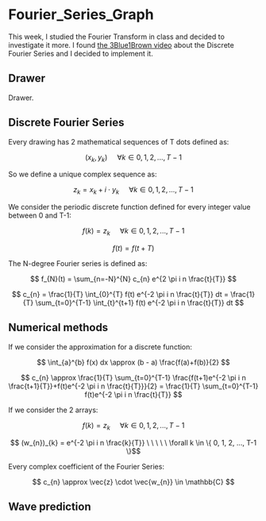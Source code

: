 # Fourier_Series_Graph
This week, I studied the Fourier Transform in class and decided to investigate it more. I found [the 3Blue1Brown video](https://www.youtube.com/watch?v=r6sGWTCMz2k) about the Discrete Fourier Series and I decided to implement it.

## Drawer
Drawer.

## Discrete Fourier Series
Every drawing has 2 mathematical sequences of T dots defined as:

$$ (x_{k}, y_{k}) \ \ \ \ \ \forall k \in { 0, 1, 2, ..., T-1 } $$

So we define a unique complex sequence as:

$$ z_{k} = x_{k} + i \cdot y_{k} \ \ \ \ \ \forall k \in { 0, 1, 2, ..., T-1 } $$

We consider the periodic discrete function defined for every integer value between 0 and T-1:

$$ f(k) = z_{k} \ \ \ \ \ \forall k \in { 0, 1, 2, ..., T-1 } $$

$$ f(t) = f(t + T) $$

The N-degree Fourier series is defined as:

$$ f_{N}(t) = \sum_{n=-N}^{N} c_{n} e^{2 \pi i n \frac{t}{T}} $$

$$ c_{n} = \frac{1}{T} \int_{0}^{T} f(t) e^{-2 \pi i n \frac{t}{T}} dt 
= \frac{1}{T} \sum_{t=0}^{T-1} \int_{t}^{t+1} f(t) e^{-2 \pi i n \frac{t}{T}} dt $$


## Numerical methods
If we consider the approximation for a discrete function:

$$ \int_{a}^{b} f(x) dx \approx (b - a) \frac{f(a)+f(b)}{2} $$

$$ c_{n} \approx \frac{1}{T} \sum_{t=0}^{T-1} \frac{f(t+1)e^{-2 \pi i n \frac{t+1}{T}}+f(t)e^{-2 \pi i n \frac{t}{T}}}{2} = 
    \frac{1}{T} \sum_{t=0}^{T-1} f(t)e^{-2 \pi i n \frac{t}{T}} $$
    

If we consider the 2 arrays:

$$ f(k) = z_{k} \ \ \ \ \ \forall k \in { 0, 1, 2, ..., T-1 } $$

$$ (w_{n})_{k} = e^{-2 \pi i n \frac{k}{T}} \ \ \ \ \ \forall k \in \{ 0, 1, 2, ..., T-1 \}$$

Every complex coefficient of the Fourier Series:

$$ c_{n} \approx \vec{z} \cdot \vec{w_{n}} \in \mathbb{C} $$


## Wave prediction







